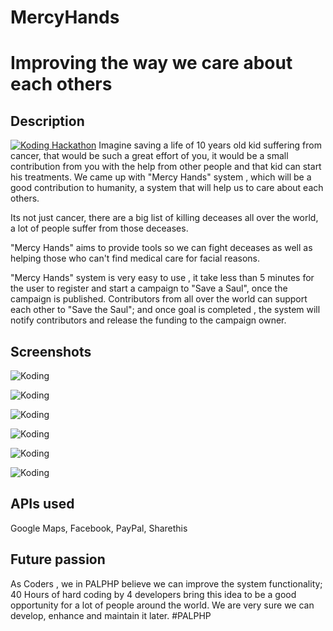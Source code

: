 MercyHands
==========

Improving the way we care about each others
=========

## Description
[![Koding Hackathon](https://github.com/palphp/hackathon.submit/blob/master/images/badge.png "Koding Hackathon")](https://koding.com/Hackathon)
Imagine saving a life of 10 years old kid suffering from cancer, that would be such a great effort of you, it would be a small contribution from you with the help from other people and that kid can start his treatments.
We came up with "Mercy Hands" system , which will be a good contribution to humanity, a system that will help us to care about each others.

Its not just cancer, there are a big list of killing deceases all over the world, a lot of people suffer from those deceases.

"Mercy Hands" aims to provide tools so we can fight deceases as well as helping those who can't find medical care for facial reasons.

"Mercy Hands" system is very easy to use , it take less than 5 minutes for the user to register and start a campaign to "Save a Saul", once the campaign is published.
Contributors from all over the world can support each other to "Save the Saul"; and once goal is completed , the system will notify contributors and release the funding to the campaign owner.

## Screenshots
![Koding](https://koding.com/a/site.landing/images/slideshow/2x/ss-terminal.png "Koding")

![Koding](https://koding.com/a/site.landing/images/slideshow/2x/ss-terminal.png "Koding")

![Koding](https://koding.com/a/site.landing/images/slideshow/2x/ss-terminal.png "Koding")

![Koding](https://koding.com/a/site.landing/images/slideshow/2x/ss-terminal.png "Koding")

![Koding](https://koding.com/a/site.landing/images/slideshow/2x/ss-terminal.png "Koding")

![Koding](https://koding.com/a/site.landing/images/slideshow/2x/ss-terminal.png "Koding")

## APIs used
Google Maps, Facebook, PayPal, Sharethis

## Future passion
As Coders , we in PALPHP believe  we can improve the system functionality; 40 Hours of hard coding by 4 developers bring this idea to be a good opportunity for a lot of people around the world.
We are very sure we can develop, enhance and maintain it later.
#PALPHP
